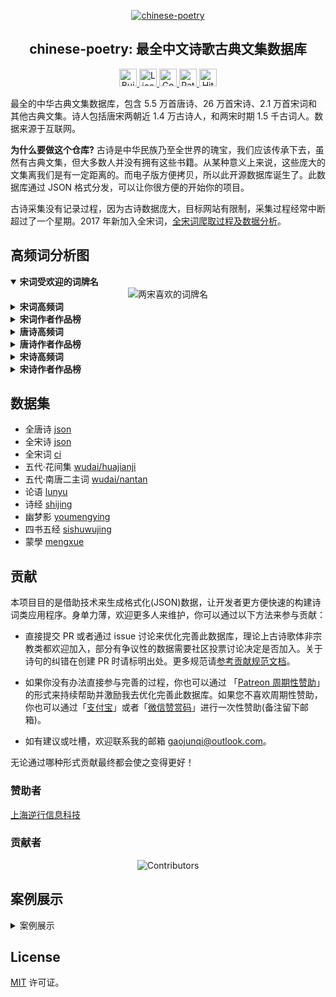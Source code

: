 <p align="center">
  <a href="https://github.com/chinese-poetry/chinese-poetry">
      <img src="https://avatars3.githubusercontent.com/u/30764933?s=200&v=4" alt="chinese-poetry">
  </a>
</p>

<h2 align="center">chinese-poetry: 最全中文诗歌古典文集数据库</h2>

<p align="center">
  <a href="https://travis-ci.com/chinese-poetry/chinese-poetry" rel="nofollow">
    <img height="28px" alt="Build Status" src="https://img.shields.io/travis/chinese-poetry/chinese-poetry?style=for-the-badge" style="max-width:100%;">
  </a>
  <a href="https://github.com/chinese-poetry/chinese-poetry/blob/master/LICENSE">
    <img height="28px" alt="License" src="http://img.shields.io/badge/license-mit-blue.svg?style=for-the-badge" style="max-width:100%;">
  </a>
  <a href="https://github.com/chinese-poetry/chinese-poetry/graphs/contributors">
    <img height="28px" alt="Contributors" src="https://img.shields.io/github/contributors/chinese-poetry/chinese-poetry.svg?style=for-the-badge" style="max-width:100%;">
  </a>
  <a href="https://www.patreon.com/jackeygao" rel="nofollow">
    <img height="28px" alt="Patreon" src="https://img.shields.io/endpoint.svg?url=https%3A%2F%2Fshieldsio-patreon.herokuapp.com%2Fjackeygao%2Fpledges&amp;style=for-the-badge" style="max-width:100%;">
  </a>
  <a href="https://github.com/chinese-poetry/chinese-poetry/" rel="nofollow">
    <img alt="HitCount" height="28px" src="http://hits.dwyl.io/chinese-poetry/chinese-poetry.svg" style="max-width:100%;">
  </a>
</p>


最全的中华古典文集数据库，包含 5.5 万首唐诗、26 万首宋诗、2.1 万首宋词和其他古典文集。诗人包括唐宋两朝近 1.4 万古诗人，和两宋时期 1.5 千古词人。数据来源于互联网。

**为什么要做这个仓库?** 古诗是中华民族乃至全世界的瑰宝，我们应该传承下去，虽然有古典文集，但大多数人并没有拥有这些书籍。从某种意义上来说，这些庞大的文集离我们是有一定距离的。而电子版方便拷贝，所以此开源数据库诞生了。此数据库通过 JSON 格式分发，可以让你很方便的开始你的项目。

古诗采集没有记录过程，因为古诗数据庞大，目标网站有限制，采集过程经常中断超过了一个星期。2017 年新加入全宋词，[全宋词爬取过程及数据分析](https://jackeygao.github.io/r/words/crawl-ci.html)。

## 高频词分析图

<details open>
  <summary><b>宋词受欢迎的词牌名</b></summary>

<div align="center">
<img src="https://raw.githubusercontent.com/jackeygao/chinese-poetry/master/images/ci_rhythmic_topK.png" alt="两宋喜欢的词牌名">
</div>
</details>

<details>
  <summary><b>宋词高频词</b></summary>
  <img src="https://raw.githubusercontent.com/jackeygao/chinese-poetry/master/images/ci_words_topK.png" alt="宋词高频词" style="max-width:100%;">
</details>

<details>
  <summary><b>宋词作者作品榜</b></summary>
  <img src="https://raw.githubusercontent.com/jackeygao/chinese-poetry/master/images/ci_author_topK.png" alt="宋词作者作品榜" style="max-width:100%;">
</details>

<details>
  <summary><b>唐诗高频词</b></summary>
  <img src="https://raw.githubusercontent.com/jackeygao/chinese-poetry/master/images/tang_text_topK.png" alt="唐诗高频词" style="max-width:100%;">
</details>

<details>
  <summary><b>唐诗作者作品榜</b></summary>
  <img src="https://raw.githubusercontent.com/jackeygao/chinese-poetry/master/images/tang_author_topK.png" alt="唐诗作者作品榜" style="max-width:100%;">
</details>

<details>
  <summary><b>宋诗高频词</b></summary>
  <img src="https://raw.githubusercontent.com/jackeygao/chinese-poetry/master/images/song_text_topK.png" alt="宋诗高频词" style="max-width:100%;">
</details>

<details>
  <summary><b>宋诗作者作品榜</b></summary>
  <img src="https://raw.githubusercontent.com/jackeygao/chinese-poetry/master/images/song_author_topK.png" alt="宋诗作者作品榜" style="max-width:100%;">
</details>

## 数据集

- 全唐诗 [json](./json)
- 全宋诗 [json](./json)
- 全宋词 [ci](./ci)
- 五代·花间集 [wudai/huajianji](./wudai/huajianji)
- 五代·南唐二主词 [wudai/nantan](./wudai/nantang)
- 论语 [lunyu](./lunyu)
- 诗经 [shijing](./shijing)
- 幽梦影 [youmengying](./youmengying)
- 四书五经 [sishuwujing](./sishuwujing)
- 蒙學 [mengxue](./mengxue)


## 贡献

本项目目的是借助技术来生成格式化(JSON)数据，让开发者更方便快速的构建诗词类应用程序。身单力薄，欢迎更多人来维护，你可以通过以下方法来参与贡献：

- 直接提交 PR 或者通过 issue 讨论来优化完善此数据库，理论上古诗歌体非宗教类都欢迎加入，部分有争议性的数据需要社区投票讨论决定是否加入。关于诗句的纠错在创建 PR 时请标明出处。更多规范请[参考贡献规范文档](https://github.com/chinese-poetry/chinese-poetry/wiki/%E5%8F%82%E4%B8%8E%E8%B4%A1%E7%8C%AE%E8%A7%84%E8%8C%83)。

- 如果你没有办法直接参与完善的过程，你也可以通过 「[Patreon 周期性赞助](https://www.patreon.com/jackeygao)」的形式来持续帮助并激励我去优化完善此数据库。如果您不喜欢周期性赞助，你也可以通过「[支付宝](https://github.com/jackeyGao/JackeyGao.github.io/blob/master/static/images/alipay.png)」或者「[微信赞赏码](https://github.com/jackeyGao/JackeyGao.github.io/blob/master/static/images/wechat.jpg)」进行一次性赞助(备注留下邮箱)。

- 如有建议或吐槽，欢迎联系我的邮箱 gaojunqi@outlook.com。

无论通过哪种形式贡献最终都会使之变得更好！

### 赞助者

[上海逆行信息科技](http://www.desmix.com/)

### 贡献者

<p align="center">
<img src="https://opencollective.com/chinese-poetry/contributors.svg?width=890&button=false" alt="Contributors">
</p>

## 案例展示

<details>
  <summary>案例展示</summary>
  
- [中文诗歌主页](https://shici.store)是一个基于浏览器的诗词网站，包含唐诗三百首、宋词三百首等文集。
- [animalize](https://github.com/animalize) **/** [QuanTangshi](https://github.com/animalize/QuanTangshi)  *离线全唐诗 Android*
- [justdark](https://github.com/justdark) **/** [pytorch-poetry-gen](https://github.com/justdark/pytorch-poetry-gen)  *a char-RNN based on pytorch*
- [Clover27](https://github.com/Clover27) **/** [ancient-Chinese-poem-generator](https://github.com/Clover27/ancient-Chinese-poem-generator)  *Ancient-Chinese-Poem-Generator*
- [chinese-poetry](https://github.com/chinese-poetry) **/** [poetry-calendar](http://shici.store/poetry-calendar/)  *诗词周历*
- [chenyuntc](https://github.com/chenyuntc) **/** [pytorch-book](https://github.com/chenyuntc/pytorch-book/blob/master/chapter9-神经网络写诗(CharRNN)/) *简体唐诗生成(char-RNN)，可生成藏头诗，自定义诗歌意境，前缀等*
- [okcy1016](https://github.com/okcy1016) **/** [poetry-desktop](https://github.com/okcy1016/poetry-desktop/) *诗词桌面*
- [huangjianke](https://github.com/huangjianke) **/** [weapp-poem](https://github.com/huangjianke/weapp-poem/) *诗词墨客 小程序版*

</details>

## License

[MIT](https://github.com/chinese-poetry/chinese-poetry/blob/master/LICENSE) 许可证。
